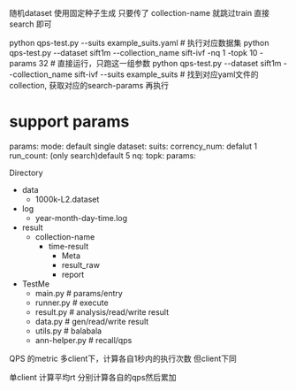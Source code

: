 随机dataset 使用固定种子生成
只要传了 collection-name 就跳过train 直接 search 即可

python qps-test.py --suits example_suits.yaml # 执行对应数据集
python qps-test.py --dataset sift1m --collection_name sift-ivf -nq 1 -topk 10 -params 32 # 直接运行，只跑这一组参数
python qps-test.py --dataset sift1m --collection_name sift-ivf --suits example_suits # 找到对应yaml文件的collection, 获取对应的search-params 再执行


# support params
params:
  mode: default single
  dataset:
  suits:
  corrency_num: defalut 1
  run_count: (only search)default 5
  nq:
  topk:
  params:

Directory
- data
  - 1000k-L2.dataset
- log
  - year-month-day-time.log
- result
    - collection-name
      - time-result
        - Meta
        - result_raw
        - report
- TestMe
  - main.py # params/entry
  - runner.py # execute
  - result.py # analysis/read/write result
  - data.py # gen/read/write result
  - utils.py # balabala
  - ann-helper.py # recall/qps

QPS 的metric
多client下，计算各自1秒内的执行次数
但client下同

单client 计算平均rt
分别计算各自的qps然后累加
